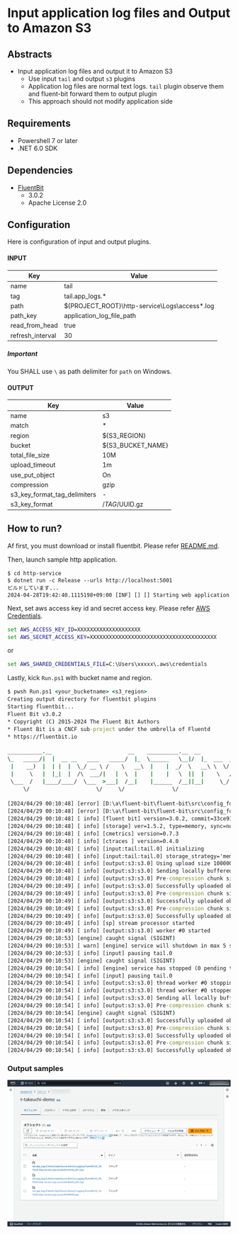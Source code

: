 # Input application log files and Output to Amazon S3

## Abstracts

* Input application log files and output it to Amazon S3
  * Use input `tail` and output `s3` plugins
  * Application log files are normal text logs. `tail` plugin observe them and fluent-bit forward them to output plugin
  * This approach should not modify application side

## Requirements

* Powershell 7 or later
* .NET 6.0 SDK

## Dependencies

* [FluentBit](https://fluentbit.io/)
  * 3.0.2
  * Apache License 2.0

## Configuration

Here is configuration of input and output plugins.

#### INPUT

|Key|Value|
|---|---|
|name|tail|
|tag|tail.app_logs.*|
|path|${PROJECT_ROOT}\http-service\Logs\access*.log|
|path_key|application_log_file_path|
|read_from_head|true|
|refresh_interval|30|

##### Important

You SHALL use `\` as path delimiter for `path` on Windows.

#### OUTPUT

|Key|Value|
|---|---|
|name|s3|
|match|*|
|region|${S3_REGION}|
|bucket|${S3_BUCKET_NAME}|
|total_file_size|10M|
|upload_timeout|1m|
|use_put_object|On|
|compression|gzip|
|s3_key_format_tag_delimiters|-|
|s3_key_format|/$TAG/%Y/%m/%d/%H/%M/%S/$UUID.gz|

## How to run?

Af first, you must download or install fluentbit.
Please refer [README.md](../00_GetStarted/README.md).

Then, launch sample http application.

````shell
$ cd http-service
$ dotnet run -c Release --urls http://localhost:5001
ビルドしています...
2024-04-28T19:42:40.1115198+09:00 [INF] [] [] Starting web application
````

Next, set aws access key id and secret access key.
Please refer [AWS Credentials](https://github.com/fluent/fluent-bit-docs/blob/master/administration/aws-credentials.md).

````bat
set AWS_ACCESS_KEY_ID=XXXXXXXXXXXXXXXXXXXX
set AWS_SECRET_ACCESS_KEY=XXXXXXXXXXXXXXXXXXXXXXXXXXXXXXXXXXXXXXXX
````

or 

````bat
set AWS_SHARED_CREDENTIALS_FILE=C:\Users\xxxxx\.aws\credentials
````

Lastly, kick `Run.ps1` with bucket name and region.

````bat
$ pwsh Run.ps1 <your_bucketname> <s3_region>
Creating output directory for fluentbit plugins
Starting fluentbit...
Fluent Bit v3.0.2
* Copyright (C) 2015-2024 The Fluent Bit Authors
* Fluent Bit is a CNCF sub-project under the umbrella of Fluentd
* https://fluentbit.io

___________.__                        __    __________.__  __          ________
\_   _____/|  |  __ __   ____   _____/  |_  \______   \__|/  |_  ___  _\_____  \
 |    __)  |  | |  |  \_/ __ \ /    \   __\  |    |  _/  \   __\ \  \/ / _(__  <
 |     \   |  |_|  |  /\  ___/|   |  \  |    |    |   \  ||  |    \   / /       \
 \___  /   |____/____/  \___  >___|  /__|    |______  /__||__|     \_/ /______  /
     \/                     \/     \/               \/                        \/

[2024/04/29 00:10:48] [error] [D:\a\fluent-bit\fluent-bit\src\config_format\flb_cf_fluentbit.c:458 errno=2] No such file or directory
[2024/04/29 00:10:48] [error] [D:\a\fluent-bit\fluent-bit\src\config_format\flb_cf_fluentbit.c:458 errno=2] No such file or directory
[2024/04/29 00:10:48] [ info] [fluent bit] version=3.0.2, commit=33ce918351, pid=20124
[2024/04/29 00:10:48] [ info] [storage] ver=1.5.2, type=memory, sync=normal, checksum=off, max_chunks_up=128
[2024/04/29 00:10:48] [ info] [cmetrics] version=0.7.3
[2024/04/29 00:10:48] [ info] [ctraces ] version=0.4.0
[2024/04/29 00:10:48] [ info] [input:tail:tail.0] initializing
[2024/04/29 00:10:48] [ info] [input:tail:tail.0] storage_strategy='memory' (memory only)
[2024/04/29 00:10:48] [ info] [output:s3:s3.0] Using upload size 10000000 bytes
[2024/04/29 00:10:48] [ info] [output:s3:s3.0] Sending locally buffered data from previous executions to S3; buffer=/tmp/fluent-bit/s3/t-takeuchi-demo
[2024/04/29 00:10:48] [ info] [output:s3:s3.0] Pre-compression chunk size is 2118, After compression, chunk is 427 bytes
[2024/04/29 00:10:49] [ info] [output:s3:s3.0] Successfully uploaded object /tail.app_logs.E.Works.OpenSource.Demo2.Logging.FluentBit.05_TailToS3.http-service.Logs.access20240428.log/2024/04/28/15/10/48/mKQ8nMFL.gz
[2024/04/29 00:10:49] [ info] [output:s3:s3.0] Pre-compression chunk size is 2489, After compression, chunk is 431 bytes
[2024/04/29 00:10:49] [ info] [output:s3:s3.0] Successfully uploaded object /tail.app_logs.E.Works.OpenSource.Demo2.Logging.FluentBit.05_TailToS3.http-service.Logs.access20240428_001.log/2024/04/28/15/10/48/y5KN1JZ3.gz
[2024/04/29 00:10:49] [ info] [output:s3:s3.0] Pre-compression chunk size is 1789, After compression, chunk is 395 bytes
[2024/04/29 00:10:49] [ info] [output:s3:s3.0] Successfully uploaded object /tail.app_logs.E.Works.OpenSource.Demo2.Logging.FluentBit.05_TailToS3.http-service.Logs.access20240428_002.log/2024/04/28/15/10/48/N7T3XiBA.gz
[2024/04/29 00:10:49] [ info] [sp] stream processor started
[2024/04/29 00:10:49] [ info] [output:s3:s3.0] worker #0 started
[2024/04/29 00:10:53] [engine] caught signal (SIGINT)
[2024/04/29 00:10:53] [ warn] [engine] service will shutdown in max 5 seconds
[2024/04/29 00:10:53] [ info] [input] pausing tail.0
[2024/04/29 00:10:53] [engine] caught signal (SIGINT)
[2024/04/29 00:10:54] [ info] [engine] service has stopped (0 pending tasks)
[2024/04/29 00:10:54] [ info] [input] pausing tail.0
[2024/04/29 00:10:54] [ info] [output:s3:s3.0] thread worker #0 stopping...
[2024/04/29 00:10:54] [ info] [output:s3:s3.0] thread worker #0 stopped
[2024/04/29 00:10:54] [ info] [output:s3:s3.0] Sending all locally buffered data to S3
[2024/04/29 00:10:54] [ info] [output:s3:s3.0] Pre-compression chunk size is 2118, After compression, chunk is 427 bytes
[2024/04/29 00:10:54] [engine] caught signal (SIGINT)
[2024/04/29 00:10:54] [ info] [output:s3:s3.0] Successfully uploaded object /tail.app_logs.E.Works.OpenSource.Demo2.Logging.FluentBit.05_TailToS3.http-service.Logs.access20240428.log/2024/04/28/15/10/50/F1aX3G0x.gz
[2024/04/29 00:10:54] [ info] [output:s3:s3.0] Pre-compression chunk size is 2489, After compression, chunk is 434 bytes
[2024/04/29 00:10:54] [ info] [output:s3:s3.0] Successfully uploaded object /tail.app_logs.E.Works.OpenSource.Demo2.Logging.FluentBit.05_TailToS3.http-service.Logs.access20240428_001.log/2024/04/28/15/10/50/eLTKTeRc.gz
[2024/04/29 00:10:54] [ info] [output:s3:s3.0] Pre-compression chunk size is 1789, After compression, chunk is 395 bytes
[2024/04/29 00:10:54] [ info] [output:s3:s3.0] Successfully uploaded object /tail.app_logs.E.Works.OpenSource.Demo2.Logging.FluentBit.05_TailToS3.http-service.Logs.access20240428_002.log/2024/04/28/15/10/50/L9x23dTm.gz
````

### Output samples

<img src="./images/s3.png" />